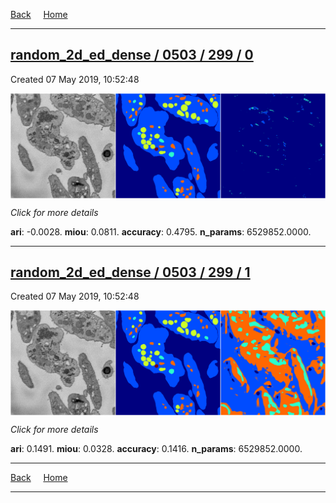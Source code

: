 
[Back](..)&nbsp;&nbsp;&nbsp;&nbsp;&nbsp;[Home](https://leapmanlab.github.io/snapshots)

---

<div class="summary"><a href="0"><h2>random_2d_ed_dense / 0503 / 299 / 0</h2></a><p>Created 07 May 2019, 10:52:48
</p><a href="0"><img src="0/media/summary.png" align="center"></a><p>
<i>Click for more details</i>
</p></div>

**ari**: -0.0028. **miou**: 0.0811. **accuracy**: 0.4795. **n_params**: 6529852.0000. 

---

<div class="summary"><a href="1"><h2>random_2d_ed_dense / 0503 / 299 / 1</h2></a><p>Created 07 May 2019, 10:52:48
</p><a href="1"><img src="1/media/summary.png" align="center"></a><p>
<i>Click for more details</i>
</p></div>

**ari**: 0.1491. **miou**: 0.0328. **accuracy**: 0.1416. **n_params**: 6529852.0000. 

---

[Back](..)&nbsp;&nbsp;&nbsp;&nbsp;&nbsp;[Home](https://leapmanlab.github.io/snapshots)

---